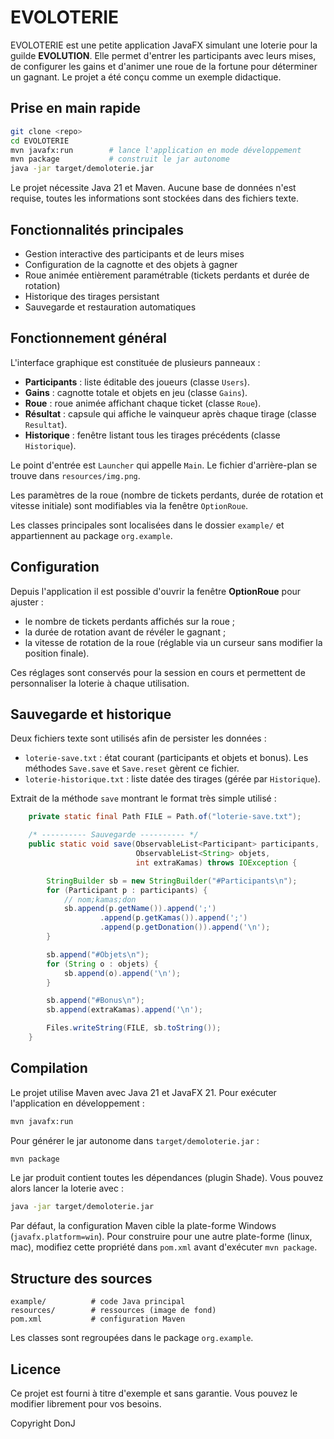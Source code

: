 # EVOLOTERIE

EVOLOTERIE est une petite application JavaFX simulant une loterie pour la guilde **EVOLUTION**. Elle permet d'entrer les participants avec leurs mises, de configurer les gains et d'animer une roue de la fortune pour déterminer un gagnant. Le projet a été conçu comme un exemple didactique.

## Prise en main rapide

```bash
git clone <repo>
cd EVOLOTERIE
mvn javafx:run        # lance l'application en mode développement
mvn package           # construit le jar autonome
java -jar target/demoloterie.jar
```

Le projet nécessite Java 21 et Maven. Aucune base de données n'est requise, toutes les informations sont stockées dans des fichiers texte.

## Fonctionnalités principales

- Gestion interactive des participants et de leurs mises
- Configuration de la cagnotte et des objets à gagner
- Roue animée entièrement paramétrable (tickets perdants et durée de rotation)
- Historique des tirages persistant
- Sauvegarde et restauration automatiques

## Fonctionnement général

L'interface graphique est constituée de plusieurs panneaux :

- **Participants** : liste éditable des joueurs (classe `Users`).
- **Gains** : cagnotte totale et objets en jeu (classe `Gains`).
- **Roue** : roue animée affichant chaque ticket (classe `Roue`).
- **Résultat** : capsule qui affiche le vainqueur après chaque tirage (classe `Resultat`).
- **Historique** : fenêtre listant tous les tirages précédents (classe `Historique`).

Le point d'entrée est `Launcher` qui appelle `Main`. Le fichier d'arrière-plan se trouve dans `resources/img.png`.

Les paramètres de la roue (nombre de tickets perdants, durée de rotation et vitesse initiale) sont modifiables via la fenêtre `OptionRoue`.

Les classes principales sont localisées dans le dossier `example/` et appartiennent au package `org.example`.

## Configuration

Depuis l'application il est possible d'ouvrir la fenêtre **OptionRoue** pour ajuster :

- le nombre de tickets perdants affichés sur la roue ;
 - la durée de rotation avant de révéler le gagnant ;
 - la vitesse de rotation de la roue (réglable via un curseur sans modifier la position finale).

Ces réglages sont conservés pour la session en cours et permettent de personnaliser la loterie à chaque utilisation.

## Sauvegarde et historique

Deux fichiers texte sont utilisés afin de persister les données :

- `loterie-save.txt` : état courant (participants et objets et bonus). Les méthodes `Save.save` et `Save.reset` gèrent ce fichier.
- `loterie-historique.txt` : liste datée des tirages (gérée par `Historique`).

Extrait de la méthode `save` montrant le format très simple utilisé :

```java
    private static final Path FILE = Path.of("loterie-save.txt");

    /* ---------- Sauvegarde ---------- */
    public static void save(ObservableList<Participant> participants,
                            ObservableList<String> objets,
                            int extraKamas) throws IOException {

        StringBuilder sb = new StringBuilder("#Participants\n");
        for (Participant p : participants) {
            // nom;kamas;don
            sb.append(p.getName()).append(';')
                    .append(p.getKamas()).append(';')
                    .append(p.getDonation()).append('\n');
        }

        sb.append("#Objets\n");
        for (String o : objets) {
            sb.append(o).append('\n');
        }

        sb.append("#Bonus\n");
        sb.append(extraKamas).append('\n');

        Files.writeString(FILE, sb.toString());
    }
```

## Compilation

Le projet utilise Maven avec Java 21 et JavaFX 21.
Pour exécuter l'application en développement :

```bash
mvn javafx:run
```

Pour générer le jar autonome dans `target/demoloterie.jar` :

```bash
mvn package
```

Le jar produit contient toutes les dépendances (plugin Shade). Vous pouvez alors lancer la loterie avec :

```bash
java -jar target/demoloterie.jar
```

Par défaut, la configuration Maven cible la plate-forme Windows (`javafx.platform=win`).
Pour construire pour une autre plate-forme (linux, mac), modifiez cette propriété dans `pom.xml` avant d'exécuter `mvn package`.

## Structure des sources

```
example/          # code Java principal
resources/        # ressources (image de fond)
pom.xml           # configuration Maven
```

Les classes sont regroupées dans le package `org.example`.

## Licence

Ce projet est fourni à titre d'exemple et sans garantie. Vous pouvez le modifier librement pour vos besoins.


Copyright DonJ
